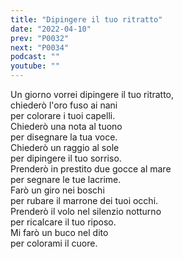```yaml
---
title: "Dipingere il tuo ritratto"
date: "2022-04-10"
prev: "P0032"
next: "P0034"
podcast: ""
youtube: ""
---
```


Un giorno vorrei dipingere il tuo ritratto,  
chiederò l'oro fuso ai nani  
per colorare i tuoi capelli.  
Chiederò una nota al tuono  
per disegnare la tua voce.  
Chiederò un raggio al sole  
per dipingere il tuo sorriso.  
Prenderò in prestito due gocce al mare  
per segnare le tue lacrime.  
Farò un giro nei boschi  
per rubare il marrone dei tuoi occhi.  
Prenderò il volo nel silenzio notturno  
per ricalcare il tuo riposo.  
Mi farò un buco nel dito  
per colorami il cuore.
